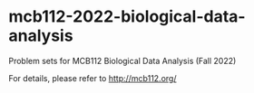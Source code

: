 # mcb112-2022-biological-data-analysis

Problem sets for MCB112 Biological Data Analysis (Fall 2022)

For details, please refer to http://mcb112.org/
